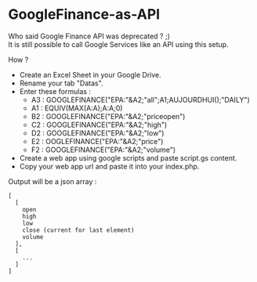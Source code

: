 # GoogleFinance-as-API

Who said Google Finance API was deprecated ? ;)   
It is still possible to call Google Services like an API using this setup.

How ?   

- Create an Excel Sheet in your Google Drive.  
- Rename your tab "Datas".  
- Enter these formulas :
  + A3 : GOOGLEFINANCE("EPA:"&A2;"all";A1;AUJOURDHUI();"DAILY")
  + A1 : EQUIV(MAX(A:A);A:A;0)
  + B2 : GOOGLEFINANCE("EPA:"&A2;"priceopen")
  + C2 : GOOGLEFINANCE("EPA:"&A2;"high")
  + D2 : GOOGLEFINANCE("EPA:"&A2;"low")
  + E2 : OOGLEFINANCE("EPA:"&A2;"price")
  + F2 : GOOGLEFINANCE("EPA:"&A2;"volume")
- Create a web app using google scripts and paste script.gs content. 
- Copy your web app url and paste it into your index.php. 

Output will be a json array :  

```
[
  [ 
    open
    high
    low
    close (current for last element)
    volume
  ],
  [
    ...
  ]
]
```
